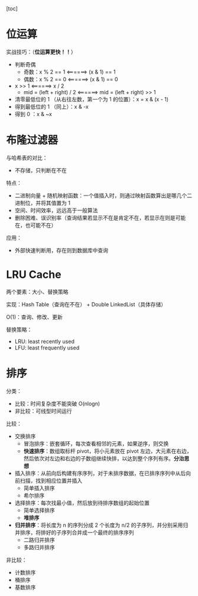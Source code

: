 [toc]

# 位运算

实战技巧：（**位运算更快！！**）

- 判断奇偶
  - 奇数：x % 2 == 1 <======> (x & 1) == 1
  - 偶数：x % 2 == 0 <======> (x & 1) == 0
- x >> 1 <======> x / 2
  - mid = (left + right) / 2 <======> mid = (left + right) >> 1
- 清零最低位的 1 （从右往左数，第一个为 1 的位置）：x = x & (x - 1)
- 得到最低位的 1 （同上）：x & -x
- 得到 0 ：x & ~x



# 布隆过滤器

与哈希表的对比：

- 不存储，只判断在不在

特点：

- 二进制向量 + 随机映射函数：一个值插入时，则通过映射函数算出是哪几个二进制位，并将其值置为 1
- 空间、时间效率，远远高于一般算法
- 删除困难、误识别率（查询结果若显示不在是肯定不在，若显示在则是可能在，也可能不在）

应用：

- 外部快速判断用，存在则到数据库中查询



# LRU Cache

两个要素：大小、替换策略

实现：Hash Table（查询在不在） + Double LinkedList（具体存储）

O(1)：查询、修改、更新

替换策略：

- LRU: least recently used
- LFU: least frequently used



# 排序

分类：

- 比较：时间复杂度不能突破 O(nlogn)
- 非比较：可线型时间运行

比较：

- 交换排序
  - 冒泡排序：嵌套循环，每次查看相邻的元素，如果逆序，则交换
  - **快速排序**：数组取标杆 pivot，将小元素放在 pivot 左边，大元素在右边，然后依次对左边和右边的子数组继续快排，以达到整个序列有序。**分治思想**
- 插入排序：从前向后构建有序序列，对于未排序数据，在已排序序列中从后向前扫描，找到相应位置并插入
  - 简单插入排序
  - 希尔排序
- 选择排序：每次找最小值，然后放到待排序数组的起始位置
  - 简单选择排序
  - **堆排序**
- **归并排序**：将长度为 n 的序列分成 2 个长度为 n/2 的子序列，并分别采用归并排序，将排好的子序列合并成一个最终的排序序列
  - 二路归并排序
  - 多路归并排序

非比较：

- 计数排序
- 桶排序
- 基数排序